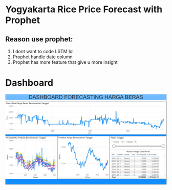 # Yogyakarta Rice Price Forecast with Prophet

## Reason use prophet:
1. I dont want to code LSTM lol
2. Prophet handle date column
3. Prophet has more feature that give u more insight


# Dashboard
![alt text](https://github.com/kentangtelo/BI-Yogyakarta-Rice-Price-Forecasting/blob/master/Picture/dashboard.jpg?raw=true)
